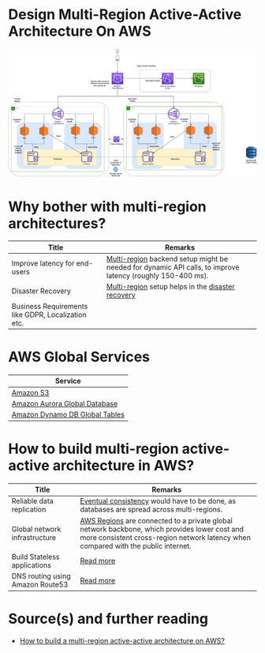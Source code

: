 # Design Multi-Region Active-Active Architecture On AWS

![img.png](AWS-Multi-Region-AZ-HA.drawio.png)

# Why bother with multi-region architectures?

| Title                                              | Remarks                                                                                                                                                                                           |
|----------------------------------------------------|---------------------------------------------------------------------------------------------------------------------------------------------------------------------------------------------------|
| Improve latency for end-users                      | [Multi-region](../../2_AWSComponents/AWS-Global-Architecture-Region-AZ.md) backend setup might be needed for dynamic API calls, to improve latency (roughly 150-400 ms).                          |
| Disaster Recovery                                  | [Multi-region](../../2_AWSComponents/AWS-Global-Architecture-Region-AZ.md) setup helps in the [disaster recovery](../../1_HLDDesignComponents/0_SystemGlossaries/Reliability/DisasterRecovery.md) |
| Business Requirements like GDPR, Localization etc. |                                                                                                                                                                                                   |

# AWS Global Services

| Service                                                                                                                  |
|--------------------------------------------------------------------------------------------------------------------------|
| [Amazon S3](../../2_AWSComponents/7_StorageServices/3_ObjectStorageS3/Readme.md#cross-region-supported)                  |
| [Amazon Aurora Global Database](../../2_AWSComponents/6_DatabaseServices/AmazonRDS/AmazonAurora/AuroraGlobalDatabase.md) |
| [Amazon Dynamo DB Global Tables](../../2_AWSComponents/6_DatabaseServices/AmazonDynamoDB/Readme.md)                      |

# How to build multi-region active-active architecture in AWS?

| Title                            | Remarks                                                                                                                                                                                                                                          |
|----------------------------------|--------------------------------------------------------------------------------------------------------------------------------------------------------------------------------------------------------------------------------------------------|
| Reliable data replication        | [Eventual consistency](../../1_HLDDesignComponents/3_DatabaseComponents/1_Glossaries/Consistency&Replication/Readme.md) would have to be done, as databases are spread across multi-regions.                                                     |
| Global network infrastructure    | [AWS Regions](../../2_AWSComponents/AWS-Global-Architecture-Region-AZ.md) are connected to a private global network backbone, which provides lower cost and more consistent cross-region network latency when compared with the public internet. |
| Build Stateless applications     | [Read more](../../1_HLDDesignComponents/0_SystemGlossaries/StatefulVsStateless.md)                                                                                                                                                               |
| DNS routing using Amazon Route53 | [Read more](../../2_AWSComponents/1_NetworkingAndContentDelivery/1_EdgeNetworking/AmazonRoute53/Readme.md)                                                                                                                                       |

# Source(s) and further reading
- [How to build a multi-region active-active architecture on AWS?](https://acloudguru.com/blog/engineering/why-and-how-do-we-build-a-multi-region-active-active-architecture)

